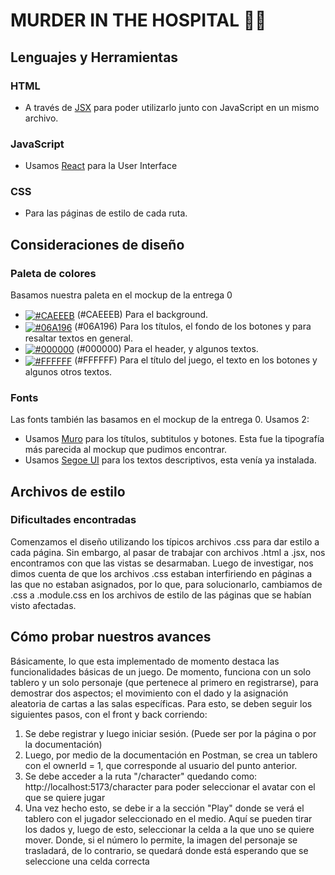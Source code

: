 # MURDER IN THE HOSPITAL 🥼🏥

## Lenguajes y Herramientas

### HTML

- A través de [JSX](https://legacy.reactjs.org/docs/introducing-jsx.html) para poder utilizarlo junto con JavaScript en un mismo archivo.

### JavaScript

- Usamos [React](http://facebook.github.io/react) para la User Interface

### CSS

- Para las páginas de estilo de cada ruta.


## Consideraciones de diseño

### Paleta de colores

Basamos nuestra paleta en el mockup de la entrega 0

- <a href='#'><img valign='middle' alt='#CAEEEB' src='https://readme-swatches.vercel.app/CAEEEB?style=round'/></a> (#CAEEEB) Para el background.
- <a href='#'><img valign='middle' alt='#06A196' src='https://readme-swatches.vercel.app/06A196?style=round'/></a> (#06A196) Para los títulos, el fondo de los botones y para resaltar textos en general.
- <a href='#'><img valign='middle' alt='#000000' src='https://readme-swatches.vercel.app/000000?style=round'/></a> (#000000) Para el header, y algunos textos.
- <a href='#'><img valign='middle' alt='#FFFFFF' src='https://readme-swatches.vercel.app/FFFFFF?style=round'/></a> (#FFFFFF) Para el título del juego, el texto en los botones y algunos otros textos.

### Fonts

Las fonts también las basamos en el mockup de la entrega 0. Usamos 2:

- Usamos [Muro](https://www.dafont.com/es/muro.font) para los títulos, subtitulos y botones. Esta fue la tipografía más parecida al mockup que pudimos encontrar.
- Usamos [Segoe UI](https://learn.microsoft.com/es-es/typography/font-list/segoe-ui) para los textos descriptivos, esta venía ya instalada.


## Archivos de estilo

### Dificultades encontradas

Comenzamos el diseño utilizando los típicos archivos .css para dar estilo a cada página. Sin embargo, al pasar de trabajar con archivos .html a .jsx, nos encontramos con que las vistas se desarmaban. Luego de investigar, nos dimos cuenta de que los archivos .css estaban interfiriendo en páginas a las que no estaban asignados, por lo que, para solucionarlo, cambiamos de .css a .module.css en los archivos de estilo de las páginas que se habían visto afectadas.

## Cómo probar nuestros avances

Básicamente, lo que esta implementado de momento destaca las funcionalidades básicas de un juego. De momento, funciona con un solo tablero y un solo personaje (que pertenece al primero en registrarse), para demostrar dos aspectos; el movimiento con el dado y la asignación aleatoria de cartas a las salas específicas. Para esto, se deben seguir los siguientes pasos, con el front y back corriendo:

1. Se debe registrar y luego iniciar sesión. (Puede ser por la página o por la documentación)
2. Luego, por medio de la documentación en Postman, se crea un tablero con el ownerId = 1, que corresponde al usuario del punto anterior.
3. Se debe acceder a la ruta "/character" quedando como: http://localhost:5173/character para poder seleccionar el avatar con el que se quiere jugar
4. Una vez hecho esto, se debe ir a la sección "Play" donde se verá el tablero con el jugador seleccionado en el medio. Aquí se pueden tirar los dados y, luego de esto, seleccionar la celda a la que uno se quiere mover. Donde, si el número lo permite, la imagen del personaje se trasladará, de lo contrario, se quedará donde está esperando que se seleccione una celda correcta


